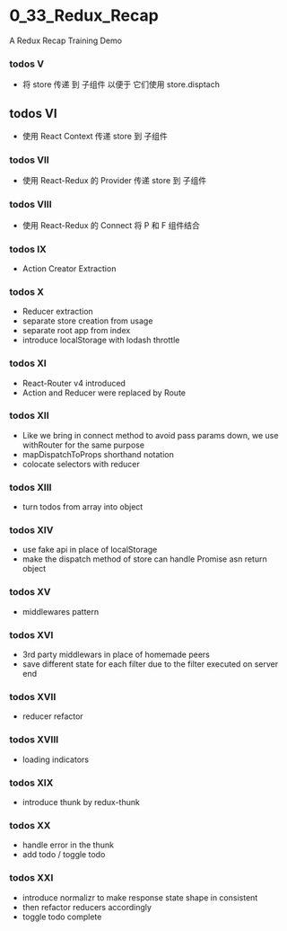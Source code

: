 # 0_33_Redux_Recap
A Redux Recap Training Demo

### todos V
- 将 store 传递 到 子组件 以便于 它们使用 store.disptach

## todos VI
- 使用 React Context 传递 store 到 子组件

### todos VII
- 使用 React-Redux 的 Provider 传递 store 到 子组件

### todos VIII
- 使用 React-Redux 的 Connect 将 P 和 F 组件结合

### todos IX
- Action Creator Extraction

### todos X
- Reducer extraction
- separate store creation from usage
- separate root app from index
- introduce localStorage with lodash throttle

### todos XI
- React-Router v4 introduced
- Action and Reducer were replaced by Route

### todos XII
- Like we bring in connect method to avoid pass params down, we use withRouter for the same purpose
- mapDispatchToProps shorthand notation
- colocate selectors with reducer

### todos XIII
- turn todos from array into object

### todos XIV
- use fake api in place of localStorage
- make the dispatch method of store can handle Promise asn return object

### todos XV
- middlewares pattern

### todos XVI
- 3rd party middlewars in place of homemade peers
- save different state for each filter due to the filter executed on server end

### todos XVII
- reducer refactor

### todos XVIII
- loading indicators

### todos XIX
- introduce thunk by redux-thunk

### todos XX
- handle error in the thunk
- add todo / toggle todo

### todos XXI
- introduce normalizr to make response state shape in consistent
- then refactor reducers accordingly
- toggle todo complete
